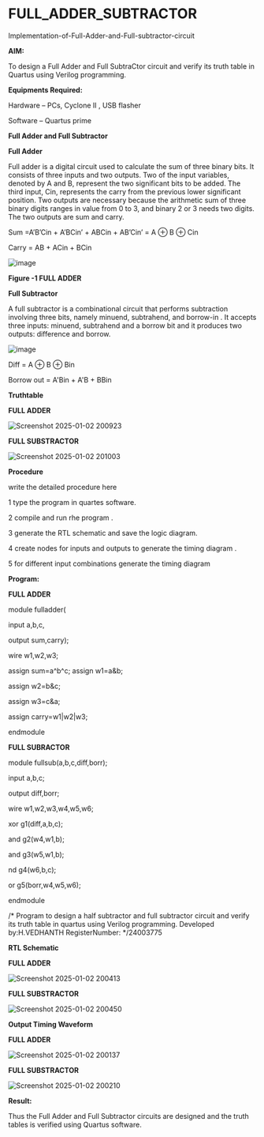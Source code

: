 # FULL_ADDER_SUBTRACTOR

Implementation-of-Full-Adder-and-Full-subtractor-circuit

**AIM:**

To design a Full Adder and Full SubtraCtor circuit and verify its truth table in Quartus using Verilog programming.

**Equipments Required:**

Hardware – PCs, Cyclone II , USB flasher

Software – Quartus prime

**Full Adder and Full Subtractor**

**Full Adder**

Full adder is a digital circuit used to calculate the sum of three binary bits. It consists of three inputs and two outputs. Two of the input variables, denoted by A and B, represent the two significant bits to be added. The third input, Cin, represents the carry from the previous lower significant position. Two outputs are necessary because the arithmetic sum of three binary digits ranges in value from 0 to 3, and binary 2 or 3 needs two digits. The two outputs are sum and carry.

Sum =A’B’Cin + A’BCin’ + ABCin + AB’Cin’ = A ⊕ B ⊕ Cin

Carry = AB + ACin + BCin

![image](https://github.com/naavaneetha/FULL_ADDER_SUBTRACTOR/assets/154305477/0f30ba51-5ffb-4198-845f-18e054f675e7)

**Figure -1 FULL ADDER**

**Full Subtractor**

A full subtractor is a combinational circuit that performs subtraction involving three bits, namely minuend, subtrahend, and borrow-in . It accepts three inputs: minuend, subtrahend and a borrow bit and it produces two outputs: difference and borrow.

![image](https://github.com/naavaneetha/FULL_ADDER_SUBTRACTOR/assets/154305477/02b24f51-ab51-4304-9ad6-7b81ffc1ead5)

Diff = A ⊕ B ⊕ Bin

Borrow out = A'Bin + A'B + BBin

**Truthtable**

**FULL ADDER**

![Screenshot 2025-01-02 200923](https://github.com/user-attachments/assets/c5bf6725-3d6a-4908-9485-86e669acfee5)

**FULL SUBSTRACTOR**

![Screenshot 2025-01-02 201003](https://github.com/user-attachments/assets/2991bfef-c2bf-4a3f-a527-077d6715c229)

**Procedure**

write the detailed procedure here 

1 type the program in quartes software.

2 compile and run rhe program .

3 generate the RTL schematic and save the logic diagram.

4 create nodes for inputs and outputs to generate the timing diagram .

5 for different input combinations generate the timing diagram

**Program:**

**FULL ADDER**

module fulladder(

input a,b,c,

output sum,carry);

wire w1,w2,w3;

assign sum=a^b^c; assign w1=a&b;

assign w2=b&c;

assign w3=c&a;

assign carry=w1|w2|w3;

endmodule

**FULL SUBRACTOR**

module fullsub(a,b,c,diff,borr);

input a,b,c;

output diff,borr;

wire w1,w2,w3,w4,w5,w6;

xor g1(diff,a,b,c);

and g2(w4,w1,b);

and g3(w5,w1,b);

nd g4(w6,b,c);

or g5(borr,w4,w5,w6);

endmodule

/* Program to design a half subtractor and full subtractor circuit and verify its truth table in quartus using Verilog programming. Developed by:H.VEDHANTH RegisterNumber: */24003775

**RTL Schematic**

**FULL ADDER**

![Screenshot 2025-01-02 200413](https://github.com/user-attachments/assets/259720a4-c2cb-4b6b-bec9-85e1ba03b43f)

**FULL SUBSTRACTOR**

![Screenshot 2025-01-02 200450](https://github.com/user-attachments/assets/6587962a-0ae3-4095-8789-32d1def54bfd)

**Output Timing Waveform**

**FULL ADDER**

![Screenshot 2025-01-02 200137](https://github.com/user-attachments/assets/43cf8d06-273b-45e9-9c8c-e8a3dd824740)

**FULL SUBSTRACTOR**

![Screenshot 2025-01-02 200210](https://github.com/user-attachments/assets/8aa59c14-da6e-4155-8935-d80a573cb3c0)

**Result:**

Thus the Full Adder and Full Subtractor circuits are designed and the truth tables is verified using Quartus software.

